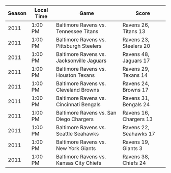 | Season | Local Time | Game | Score |
| --- | --- | --- | --- |
| 2011 | 1:00 PM | Baltimore Ravens vs. Tennessee Titans | Ravens 26, Titans 13 |
| 2011 | 1:00 PM | Baltimore Ravens vs. Pittsburgh Steelers | Ravens 23, Steelers 20 |
| 2011 | 1:00 PM | Baltimore Ravens vs. Jacksonville Jaguars | Ravens 48, Jaguars 17 |
| 2011 | 1:00 PM | Baltimore Ravens vs. Houston Texans | Ravens 29, Texans 14 |
| 2011 | 1:00 PM | Baltimore Ravens vs. Cleveland Browns | Ravens 24, Browns 17 |
| 2011 | 1:00 PM | Baltimore Ravens vs. Cincinnati Bengals | Ravens 31, Bengals 24 |
| 2011 | 1:00 PM | Baltimore Ravens vs. San Diego Chargers | Ravens 16, Chargers 13 |
| 2011 | 1:00 PM | Baltimore Ravens vs. Seattle Seahawks | Ravens 22, Seahawks 17 |
| 2011 | 1:00 PM | Baltimore Ravens vs. New York Giants | Ravens 19, Giants 3 |
| 2011 | 1:00 PM | Baltimore Ravens vs. Kansas City Chiefs | Ravens 38, Chiefs 24 |